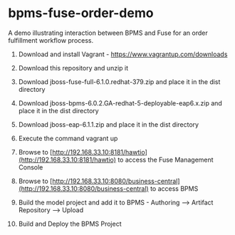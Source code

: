 bpms-fuse-order-demo
====================

A demo illustrating interaction between BPMS and Fuse for an order fulfillment workflow process.


1. Download and install Vagrant - https://www.vagrantup.com/downloads

1. Download this repository and unzip it

1. Download jboss-fuse-full-6.1.0.redhat-379.zip and place it in the dist directory

1. Download jboss-bpms-6.0.2.GA-redhat-5-deployable-eap6.x.zip and place it in the dist directory

1. Download jboss-eap-6.1.1.zip and place it in the dist directory

1. Execute the command vagrant up

1. Browse to [http://192.168.33.10:8181/hawtio](http://192.168.33.10:8181/hawtio) to access the Fuse Management Console

1. Browse to [http://192.168.33.10:8080/business-central](http://192.168.33.10:8080/business-central) to access BPMS

1. Build the model project and add it to BPMS - Authoring --> Artifact Repository --> Upload

1. Build and Deploy the BPMS Project
